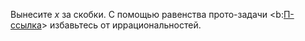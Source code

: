 Вынесите $x$ за скобки. С помощью равенства прото-задачи <b:[П-ссылка](advanced/proto/common/power-diff)> избавьтесь от иррациональностей.
